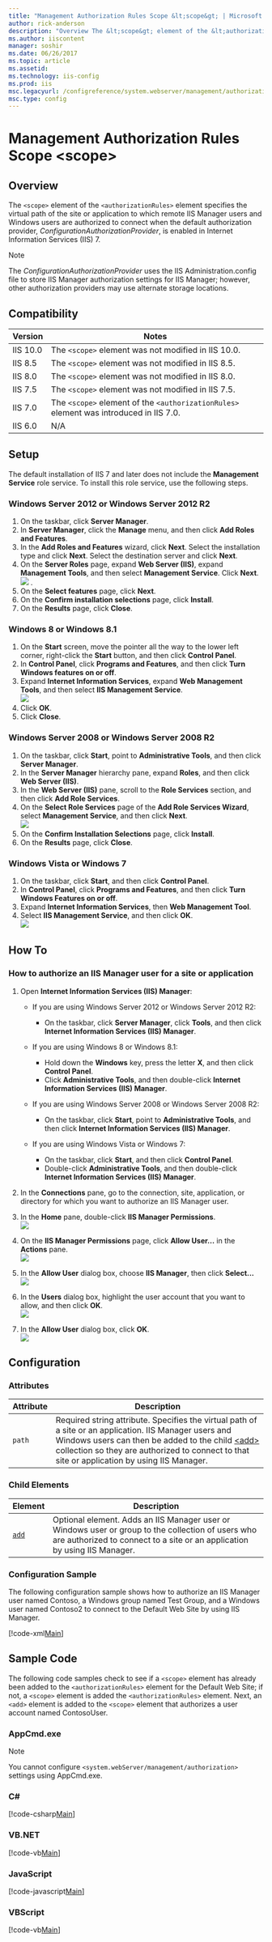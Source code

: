 ```yaml
---
title: "Management Authorization Rules Scope &lt;scope&gt; | Microsoft Docs"
author: rick-anderson
description: "Overview The &lt;scope&gt; element of the &lt;authorizationRules&gt; element specifies the virtual path of the site or application to which remote IIS Manage..."
ms.author: iiscontent
manager: soshir
ms.date: 06/26/2017
ms.topic: article
ms.assetid: 
ms.technology: iis-config
ms.prod: iis
msc.legacyurl: /configreference/system.webserver/management/authorization/authorizationrules/scope
msc.type: config
---
```

Management Authorization Rules Scope &lt;scope&gt;
====================
<a id="001"></a>
## Overview

The `<scope>` element of the `<authorizationRules>` element specifies the virtual path of the site or application to which remote IIS Manager users and Windows users are authorized to connect when the default authorization provider, *ConfigurationAuthorizationProvider*, is enabled in Internet Information Services (IIS) 7.

> [!NOTE]
> The *ConfigurationAuthorizationProvider* uses the IIS Administration.config file to store IIS Manager authorization settings for IIS Manager; however, other authorization providers may use alternate storage locations.

<a id="002"></a>
## Compatibility

| Version | Notes |
| --- | --- |
| IIS 10.0 | The `<scope>` element was not modified in IIS 10.0. |
| IIS 8.5 | The `<scope>` element was not modified in IIS 8.5. |
| IIS 8.0 | The `<scope>` element was not modified in IIS 8.0. |
| IIS 7.5 | The `<scope>` element was not modified in IIS 7.5. |
| IIS 7.0 | The `<scope>` element of the `<authorizationRules>` element was introduced in IIS 7.0. |
| IIS 6.0 | N/A |

<a id="003"></a>
## Setup

The default installation of IIS 7 and later does not include the **Management Service** role service. To install this role service, use the following steps.

### Windows Server 2012 or Windows Server 2012 R2

1. On the taskbar, click **Server Manager**.
2. In **Server Manager**, click the **Manage** menu, and then click **Add Roles and Features**.
3. In the **Add Roles and Features** wizard, click **Next**. Select the installation type and click **Next**. Select the destination server and click **Next**.
4. On the **Server Roles** page, expand **Web Server (IIS)**, expand **Management Tools**, and then select **Management Service**. Click **Next**.  
    [![](index/_static/image2.png)](index/_static/image1.png) .
5. On the **Select features** page, click **Next**.
6. On the **Confirm installation selections** page, click **Install**.
7. On the **Results** page, click **Close**.

### Windows 8 or Windows 8.1

1. On the **Start** screen, move the pointer all the way to the lower left corner, right-click the **Start** button, and then click **Control Panel**.
2. In **Control Panel**, click **Programs and Features**, and then click **Turn Windows features on or off**.
3. Expand **Internet Information Services**, expand **Web Management Tools**, and then select **IIS Management Service**.  
    [![](index/_static/image4.png)](index/_static/image3.png)
4. Click **OK**.
5. Click **Close**.

### Windows Server 2008 or Windows Server 2008 R2

1. On the taskbar, click **Start**, point to **Administrative Tools**, and then click **Server Manager**.
2. In the **Server Manager** hierarchy pane, expand **Roles**, and then click **Web Server (IIS)**.
3. In the **Web Server (IIS)** pane, scroll to the **Role Services** section, and then click **Add Role Services**.
4. On the **Select Role Services** page of the **Add Role Services Wizard**, select **Management Service**, and then click **Next**.  
    [![](index/_static/image6.png)](index/_static/image5.png)
5. On the **Confirm Installation Selections** page, click **Install**.
6. On the **Results** page, click **Close**.

### Windows Vista or Windows 7

1. On the taskbar, click **Start**, and then click **Control Panel**.
2. In **Control Panel**, click **Programs and Features**, and then click **Turn Windows Features on or off**.
3. Expand **Internet Information Services**, then **Web Management Tool**.
4. Select **IIS Management Service**, and then click **OK**.   
    [![](index/_static/image8.png)](index/_static/image7.png)
 
<a id="004"></a>
## How To

### How to authorize an IIS Manager user for a site or application

1. Open **Internet Information Services (IIS) Manager**: 

    - If you are using Windows Server 2012 or Windows Server 2012 R2: 

        - On the taskbar, click **Server Manager**, click **Tools**, and then click **Internet Information Services (IIS) Manager**.
    - If you are using Windows 8 or Windows 8.1: 

        - Hold down the **Windows** key, press the letter **X**, and then click **Control Panel**.
        - Click **Administrative Tools**, and then double-click **Internet Information Services (IIS) Manager**.
    - If you are using Windows Server 2008 or Windows Server 2008 R2: 

        - On the taskbar, click **Start**, point to **Administrative Tools**, and then click **Internet Information Services (IIS) Manager**.
    - If you are using Windows Vista or Windows 7: 

        - On the taskbar, click **Start**, and then click **Control Panel**.
        - Double-click **Administrative Tools**, and then double-click **Internet Information Services (IIS) Manager**.
2. In the **Connections** pane, go to the connection, site, application, or directory for which you want to authorize an IIS Manager user.
3. In the **Home** pane, double-click **IIS Manager Permissions**.  
    [![](index/_static/image10.png)](index/_static/image9.png)
4. On the **IIS Manager Permissions** page, click **Allow User...** in the **Actions** pane.  
    [![](index/_static/image12.png)](index/_static/image11.png)
5. In the **Allow User** dialog box, choose **IIS Manager**, then click **Select...**  
    [![](index/_static/image14.png)](index/_static/image13.png)
6. In the **Users** dialog box, highlight the user account that you want to allow, and then click **OK**.  
    [![](index/_static/image16.png)](index/_static/image15.png)
7. In the **Allow User** dialog box, click **OK**.  
    [![](index/_static/image18.png)](index/_static/image17.png)

<a id="005"></a>
## Configuration

### Attributes

| Attribute | Description |
| --- | --- |
| `path` | Required string attribute. Specifies the virtual path of a site or an application. IIS Manager users and Windows users can then be added to the child [&lt;add&gt;](add.md) collection so they are authorized to connect to that site or application by using IIS Manager. |

### Child Elements

| Element | Description |
| --- | --- |
| [`add`](add.md) | Optional element. Adds an IIS Manager user or Windows user or group to the collection of users who are authorized to connect to a site or an application by using IIS Manager. |

### Configuration Sample

The following configuration sample shows how to authorize an IIS Manager user named Contoso, a Windows group named Test Group, and a Windows user named Contoso2 to connect to the Default Web Site by using IIS Manager.

[!code-xml[Main](index/samples/sample1.xml)]

<a id="006"></a>
## Sample Code

The following code samples check to see if a `<scope>` element has already been added to the `<authorizationRules>` element for the Default Web Site; if not, a `<scope>` element is added the `<authorizationRules>` element. Next, an `<add>` element is added to the `<scope>` element that authorizes a user account named ContosoUser.

### AppCmd.exe

> [!NOTE]
> You cannot configure `<system.webServer/management/authorization>` settings using AppCmd.exe.

### C#

[!code-csharp[Main](index/samples/sample2.cs)]

### VB.NET

[!code-vb[Main](index/samples/sample3.vb)]

### JavaScript

[!code-javascript[Main](index/samples/sample4.js)]

### VBScript

[!code-vb[Main](index/samples/sample5.vb)]